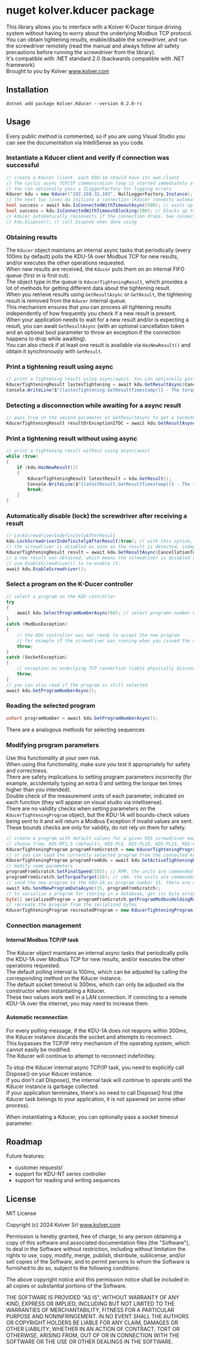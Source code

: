 # nuget kolver.kducer package
This library allows you to interface with a Kolver K-Ducer torque driving system without having to worry about the underlying Modbus TCP protocol.  
You can obtain tightening results, enable/disable the screwdriver, and run the screwdriver remotely (read the manual and always follow all safety precautions before running the screwdriver from the library).  
It's compatible with .NET standard 2.0 (backwards compatible with .NET framework)  
Brought to you by Kolver www.kolver.com
## Installation
```
dotnet add package Kolver.Kducer --version 0.2.0-rc
```
## Usage
Every public method is commented, so if you are using Visual Studio you can see the documentation via IntelliSense as you code.
### Instantiate a Kducer client and verify if connection was successful
```C#
// create a Kducer client. each KDU-1A should have its own client
// The cyclic async TCP/IP communication loop is started immediately after instantiation automatically in the background
// You can optionally pass a ILoggerFactory for logging errors
Kducer kdu = new Kducer("192.168.32.103", NullLoggerFactory.Instance);
// the next two lines do initiate a connection (Kducer connects automatically), they just verify if the connection was successful
bool success = await kdu.IsConnectedWithTimeoutAsync(500); // waits up to 500ms for TCP/IP connection to be estabilished
bool success = kdu.IsConnectedWithTimeoutBlocking(500); // blocks up to 500ms for TCP/IP connection to be estabilished. this function blocks.
// Kducer automatically reconnects if the connection drops. See connection management for more.
// kdu.Dispose(); // call Dispose when done using
```
### Obtaining results
The `Kducer` object maintains an internal async tasks that periodically (every 100ms by default) polls the KDU-1A over Modbus TCP for new results, and/or executes the other operations requested.  
When new results are received, the `Kducer` puts them on an internal FIFO queue (first in is first out).  
The object type in the queue is `KducerTighteningResult`, which provides a lot of methods for getting different data about the tightening result.  
When you retrieve results using `GetResultAsync` or `GetResult`, the tightening result is removed from the `Kducer` internal queue.  
This mechanism ensures that you can process all tightening results independently of how frequently you check if a new result is present.  
When your application needs to wait for a new result and/or is expecting a result, you can await `GetResultAsync` (with an optional cancellation token and an optional bool parameter to throw an exception if the connection happens to drop while awaiting).  
You can also check if at least one result is available via `HasNewResult()` and obtain it synchronously with `GetResult`.  
### Print a tightening result using async
```C#
// print a tightening result using async/await. You can optionally pass a CancellationToken to stop the task
KducerTighteningResult lastesTightening = await kdu.GetResultAsync(CancellationToken.None);
Console.WriteLine($"{lastesTightening.GetResultTimestamp()} - The torque was {lastesTightening.GetTorqueResult()} cNm and the angle was {lastesTightening.GetAngleResult()} degrees");
```
### Detecting a disconnection while awaiting for a async result
```C#
// pass true on the second parameter of GetResultAsync to get a SocketException if the connection to the KDU is dropped for any reason while waiting
KducerTighteningResult resultOrExceptionIfDC = await kdu.GetResultAsync(CancellationToken.None, true);
```
### Print a tightening result without using async
```C#
// print a tightening result without using async/await
while (true)
{
    if (kdu.HasNewResult())
    {
        KducerTighteningResult latestResult = kdu.GetResult();
        Console.WriteLine($"{latestResult.GetResultTimestamp()} - The torque was {latestResult.GetTorqueResult()} cNm and the angle was {latestResult.GetAngleResult()} degrees");
        break;
    }
}
```
### Automatically disable (lock) the screwdriver after receiving a result
```C#
// LockScrewdriverIndefinitelyAfterResult
kdu.LockScrewdriverIndefinitelyAfterResult(true); // with this option, kdu will automatically disable the screwdriver after a new result is detected
// the screwdriver is disabled as soon as the result is detected, independently of whether you are awaiting the result or not
KducerTighteningResult result = await kdu.GetResultAsync(CancellationToken.None);
// a new result was obtained, which means the screwdriver is disabled and the operator cannot use it
// use EnableScrewdriver() to re-enable it:
await kdu.EnableScrewdriver();
```
### Select a program on the K-Ducer controller
```C#
// select a program on the KDU controller
try
{
    await kdu.SelectProgramNumberAsync(60); // select programn number 60. this method checks if program 60 is already selected and shortcuts the return if so.
}
catch (ModbusException)
{
    // the KDU controller was not ready to accept the new program
    // for example if the screwdriver was running when you issued the command
    throw;
}
catch (SocketException)
{
    // exception on underlying TCP connection (cable physically disconnected, power loss...)
    throw;
}
// you can also read if the program is still selected
await kdu.GetProgramNumberAsync();
```
### Reading the selected program
```C#
ushort programNumber = await kdu.GetProgramNumberAsync();
```
There are a analogous methods for selecting sequences
### Modifying program parameters
Use this functionality at your own risk.  
When using this functionality, make sure you test it appropriately for safety and correctness.  
There are safety implications to setting program parameters incorrectly (for example, accidentally typing an extra 0 and setting the torque ten times higher than you intended).  
Double check of the measurement units of each parameter, indicated on each function (they will appear on visual studio via intellisense).  
There are no validity checks when setting parameters on the `KducerTighteningProgram` object, but the KDU-1A will bounds-check values being sent to it and will return a Modbus Exception if invalid values are sent. These bounds checks are only for validity, do not rely on them for safety.  
```C#
// create a program with default values for a given KDS screwdriver model
// choose from: KDS-MT1.5 (default), KDS-PL6, KDS-PL10, KDS-PL15, KDS-PL20, KDS-PL30, KDS-PL35, KDS-PL45, KDS-PL50, KDS-PL70
KducerTighteningProgram programFromScratch = new KducerTighteningProgram("KDS-PL6");
// or you can load the currently selected program from the connected kdu
KducerTighteningProgram programFromKdu = await kdu.GetActiveTighteningProgramDataAsync();
// modify some parameters
programFromScratch.SetFinalSpeed(355); // RPM. the units are commended with the function documentation, you should see them via intellisense
programFromScratch.SetTorqueTarget(50); // cNm. the units are commended with the function documentation, you should see them via intellisense
// send the new program to the KDU-1A as program number 15. there are also methods for sending or getting a dictionary of multiple programs in a single command
await kdu.SendNewProgramDataAsync(15, programFromScratch);
// to serialize a program for storing in a database, get its byte array representation (note: this does not include the program number, but includes all the program parameters)
byte[] serializedProgram = programFromScratch.getProgramModbusHoldingRegistersAsByteArray();
// recreate the program from the serialized bytes
KducerTighteningProgram recreatedProgram = new KducerTighteningProgram(serializedProgram);
```
### Connection management
#### Internal Modbus TCP/IP task
The Kducer object maintains an internal async tasks that periodically polls the KDU-1A over Modbus TCP for new results, and/or executes the other operations requested.  
The default polling interval is 100ms, which can be adjusted by calling the corresponding method on the Kducer instance.  
The default socket timeout is 300ms, which can only be adjusted via the constructor when instantaiting a Kducer.  
These two values work well in a LAN connection. If conncting to a remote KDU-1A over the internet, you may need to increase them.  
#### Automatic reconnection
For every polling message, if the KDU-1A does not respons within 300ms, the Kducer instance discards the socket and attempts to reconnect.  
This bypasses the TCP/IP retry mechanism of the operating system, which cannot easily be modified.  
The Kducer will continue to attempt to reconnect indefinitley.  
  
To stop the Kducer internal async TCP/IP task, you need to explicitly call Dispose() on your Kducer instance.  
If you don't call Dispose(), the internal task will continue to operate until the Kducer instance is garbage collected.  
If your application terminates, there's no need to call Dispose() first (the Kducer task belongs to your application, it is not spawned on some other process).  
  
When instantiating a Kducer, you can optionally pass a socket timeout parameter.
## Roadmap
Future features:
- customer requests!
- support for KDU-NT series controller
- support for reading and writing sequences
## License
MIT License

Copyright (c) 2024 Kolver Srl www.kolver.com

Permission is hereby granted, free of charge, to any person obtaining a copy
of this software and associated documentation files (the "Software"), to deal
in the Software without restriction, including without limitation the rights
to use, copy, modify, merge, publish, distribute, sublicense, and/or sell
copies of the Software, and to permit persons to whom the Software is
furnished to do so, subject to the following conditions:

The above copyright notice and this permission notice shall be included in all
copies or substantial portions of the Software.

THE SOFTWARE IS PROVIDED "AS IS", WITHOUT WARRANTY OF ANY KIND, EXPRESS OR
IMPLIED, INCLUDING BUT NOT LIMITED TO THE WARRANTIES OF MERCHANTABILITY,
FITNESS FOR A PARTICULAR PURPOSE AND NONINFRINGEMENT. IN NO EVENT SHALL THE
AUTHORS OR COPYRIGHT HOLDERS BE LIABLE FOR ANY CLAIM, DAMAGES OR OTHER
LIABILITY, WHETHER IN AN ACTION OF CONTRACT, TORT OR OTHERWISE, ARISING FROM,
OUT OF OR IN CONNECTION WITH THE SOFTWARE OR THE USE OR OTHER DEALINGS IN THE
SOFTWARE.
